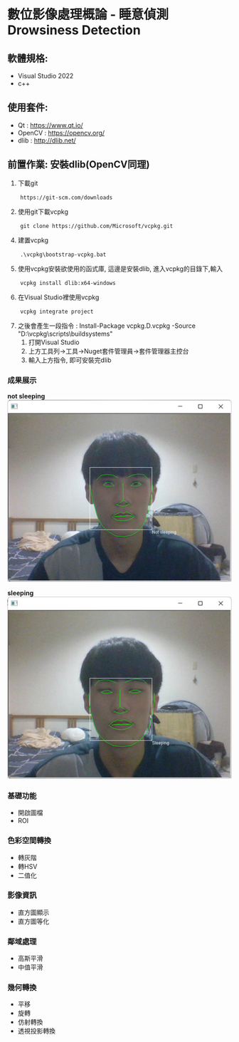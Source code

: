 # **數位影像處理概論 - 睡意偵測 Drowsiness Detection**
## 軟體規格:
* Visual Studio 2022
* c++
## 使用套件:
* Qt : https://www.qt.io/
* OpenCV : https://opencv.org/
* dlib : http://dlib.net/
## 前置作業: 安裝dlib(OpenCV同理)
1. 下載git
```
    https://git-scm.com/downloads
```
2. 使用git下載vcpkg
```
    git clone https://github.com/Microsoft/vcpkg.git
```
4. 建置vcpkg
```
    .\vcpkg\bootstrap-vcpkg.bat
```
5. 使用vcpkg安裝欲使用的函式庫, 這邊是安裝dlib, 進入vcpkg的目錄下,輸入
```
    vcpkg install dlib:x64-windows
```
6. 在Visual Studio裡使用vcpkg
```
    vcpkg integrate project
```
7. 之後會產生一段指令 : Install-Package vcpkg.D.vcpkg -Source "D:\vcpkg\scripts\buildsystems"
    1. 打開Visual Studio
    2. 上方工具列->工具->Nuget套件管理員->套件管理器主控台
    3. 輸入上方指令, 即可安裝完dlib
### 成果展示
**not sleeping**
![圖示](result1.png)

**sleeping**
![圖示](result2.png)
### 基礎功能
* 開啟圖檔
* ROI
### 色彩空間轉換
* 轉灰階
* 轉HSV
* 二值化
### 影像資訊
* 直方圖顯示
* 直方圖等化
### 鄰域處理
* 高斯平滑
* 中值平滑
### 幾何轉換
* 平移
* 旋轉
* 仿射轉換
* 透視投影轉換
